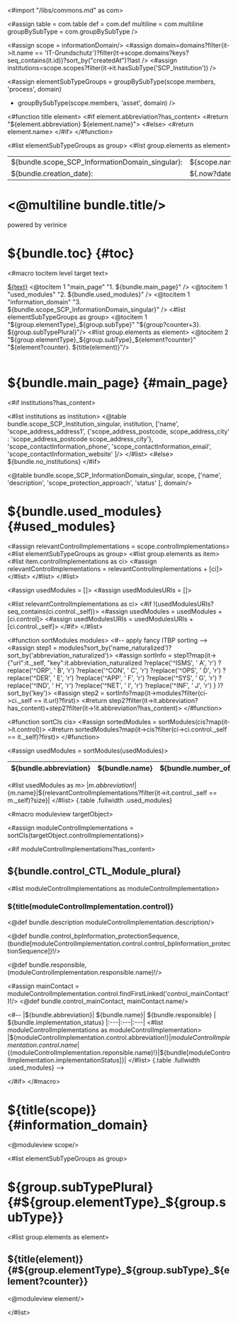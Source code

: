 <#import "/libs/commons.md" as com>

<#assign table = com.table
         def = com.def
         multiline = com.multiline
         groupBySubType = com.groupBySubType />


<style>
<#include "styles/default.css">
h1, h2, h3, h4 {
  page-break-after: avoid;
}

td {
  vertical-align: top;
}

.main_page {
  page-break-after: always;
}

.main_page table th:first-child, .main_page table td:first-child {
  width: 8cm;
}

table.used_modules th:first-child, table.used_modules td:first-child {
  width: 2cm;
}

table.used_modules th:last-child, table.used_modules td:last-child {
  width: 5cm;
}

.fullwidth {
  width: 100%;
}

.nobreak {
  page-break-inside: avoid;
}
</style>

<#assign scope = informationDomain/>
<#assign domain=domains?filter(it->it.name == 'IT-Grundschutz')?filter(it->scope.domains?keys?seq_contains(it.id))?sort_by("createdAt")?last />
<#assign institutions=scope.scopes?filter(it->it.hasSubType('SCP_Institution')) />

<#assign elementSubTypeGroups = groupBySubType(scope.members, 'process', domain)
+ groupBySubType(scope.members, 'asset', domain) />

<#function title element>
<#if element.abbreviation?has_content>
  <#return "${element.abbreviation} ${element.name}">
  <#else>
  <#return element.name>
</#if>
</#function>

<bookmarks>
  <bookmark name="${bundle.toc}" href="#toc"/>
  <bookmark name="${bundle.main_page}" href="#main_page"/>
  <bookmark name="${bundle.used_modules}" href="#used_modules"/>
  <bookmark name="${bundle.scope_SCP_InformationDomain_singular}" href="#information_domain"/>
  <#list elementSubTypeGroups as group>
    <bookmark name="${group.subTypePlural}" href="#${group.elementType}_${group.subType}"/>
    <#list group.elements as element>
      <bookmark name="${title(element)}" href="#${group.elementType}_${group.subType}_${element?counter}"/>
    </#list>
  </#list>
</bookmarks>


<div class="footer-left">
  <table>
    <tr>
      <td>${bundle.scope_SCP_InformationDomain_singular}: </td>
      <td>${scope.name}</td>
    </tr>
    <tr>
      <td>${bundle.creation_date}: </td>
      <td>${.now?date}</td>
    </tr>
  </table>
</div>

<div class="cover">
<h1><@multiline bundle.title/></h1>
<p>powered by verinice</p>
</div>


# ${bundle.toc} {#toc}
<#macro tocitem level target text>
  <tr class="level${level}">
    <td>
      <a title="${bundle('jumpto', text)}" href="#${target}">${text}</a>
    </td>
    <td>
      <span href="#${target}"/>
    </td>
  </tr>
</#macro>

<table class="toc">
<tbody>
  <@tocitem 1 "main_page" "1. ${bundle.main_page}" />
  <@tocitem 1 "used_modules" "2. ${bundle.used_modules}" />
  <@tocitem 1 "information_domain" "3. ${bundle.scope_SCP_InformationDomain_singular}" />
  <#list elementSubTypeGroups as group>
      <@tocitem 1 "${group.elementType}_${group.subType}" "${group?counter+3}. ${group.subTypePlural}"/>
      <#list group.elements as element>
          <@tocitem 2 "${group.elementType}_${group.subType}_${element?counter}" "${element?counter}. ${title(element)}"/>
      </#list>
  </#list>
</tbody>
</table>

# ${bundle.main_page} {#main_page}

<div class="main_page">

<#if institutions?has_content>

<#list institutions as institution>
    <@table bundle.scope_SCP_Institution_singular,
    institution,
    ['name',
    'scope_address_address1',
    {'scope_address_postcode, scope_address_city' : 'scope_address_postcode scope_address_city'},
    'scope_contactInformation_phone',
    'scope_contactInformation_email',
    'scope_contactInformation_website'
    ]/>
</#list>
<#else>
${bundle.no_institutions}
</#if>

<@table bundle.scope_SCP_InformationDomain_singular,
scope,
['name',
'description',
'scope_protection_approach',
'status'
],
domain/>

</div>

# ${bundle.used_modules} {#used_modules}

<#assign relevantControlImplementations = scope.controlImplementations>
<#list elementSubTypeGroups as group>
  <#list group.elements as item>
    <#list item.controlImplementations as ci>
      <#assign relevantControlImplementations = relevantControlImplementations + [ci]>
    </#list>
  </#list>
</#list>

<#assign usedModules = []>
<#assign usedModulesURIs = []>

<#list relevantControlImplementations as ci>
  <#if !(usedModulesURIs?seq_contains(ci.control._self))>
    <#assign usedModules = usedModules + [ci.control]>
    <#assign usedModulesURIs = usedModulesURIs + [ci.control._self]>
  </#if>
</#list>

<#function sortModules modules>
  <#-- apply fancy ITBP sorting -->
  <#assign step1 = modules?sort_by('name_naturalized')?sort_by('abbreviation_naturalized')>
  <#assign sortInfo = step1?map(it->
    {"url":it._self, 
     "key":it.abbreviation_naturalized
       ?replace('^ISMS', ' A', 'r')
       ?replace('^ORP', ' B', 'r')
       ?replace('^CON', ' C', 'r')
       ?replace('^OPS', ' D', 'r')
       ?replace('^DER', ' E', 'r')
       ?replace('^APP', ' F', 'r')
       ?replace('^SYS', ' G', 'r')
       ?replace('^IND', ' H', 'r')
       ?replace('^NET', ' I', 'r')
       ?replace('^INF', ' J', 'r')
    }
  )?sort_by('key')>
  <#assign step2 = sortInfo?map(it->modules?filter(ci->ci._self == it.url)?first)>
  <#return step2?filter(it->it.abbreviation?has_content)+step2?filter(it->!it.abbreviation?has_content)>
</#function>

<#function sortCIs cis>
  <#assign sortedModules = sortModules(cis?map(it->it.control))>
  <#return sortedModules?map(it->cis?filter(ci->ci.control._self == it._self)?first)>
</#function>

<#assign usedModules = sortModules(usedModules)>

|${bundle.abbreviation}| ${bundle.name}| ${bundle.number_of_occurrences}
|:---|:---|:---|
<#list usedModules as m>
|${m.abbreviation!}|${m.name}|${relevantControlImplementations?filter(it->it.control._self == m._self)?size}|
</#list>
{.table .fullwidth .used_modules}

<div class="pagebreak"></div>



<#macro moduleview targetObject>

<#assign moduleControlImplementations = sortCIs(targetObject.controlImplementations)>

<#if moduleControlImplementations?has_content>

## ${bundle.control_CTL_Module_plural}

<#list moduleControlImplementations as moduleControlImplementation>
<div class="nobreak">

### ${title(moduleControlImplementation.control)}

<@def bundle.description moduleControlImplementation.description/>

<@def bundle.control_bpInformation_protectionSequence, (bundle[moduleControlImplementation.control.control_bpInformation_protectionSequence])!/>

<@def bundle.responsible, (moduleControlImplementation.responsible.name)!/>

<#assign mainContact = moduleControlImplementation.control.findFirstLinked('control_mainContact')!/>
<@def bundle.control_mainContact, mainContact.name/>

</div>
</#list>

<#-- 
|${bundle.abbreviation}| ${bundle.name}| ${bundle.responsible} | ${bundle.implementation_status} 
|:---|:---|:---|
<#list moduleControlImplementations as moduleControlImplementation>
|${moduleControlImplementation.control.abbreviation!}|${moduleControlImplementation.control.name}|${(moduleControlImplementation.reponsible.name)!}|${bundle[moduleControlImplementation.implementationStatus]}|
</#list>
{.table .fullwidth .used_modules}
 -->
 
</#if>
</#macro>

# ${title(scope)} {#information_domain}

<@moduleview scope/>

<#list elementSubTypeGroups as group>

# ${group.subTypePlural} {#${group.elementType}_${group.subType}}

<#list group.elements as element>

## ${title(element)} {#${group.elementType}_${group.subType}_${element?counter}}

<@moduleview element/>

</#list>
<div class="pagebreak"></div>
</#list>